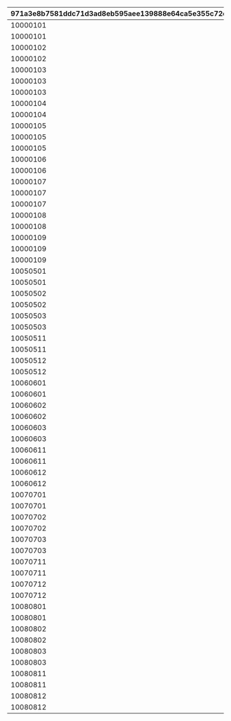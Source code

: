 |971a3e8b7581ddc71d3ad8eb595aee139888e64ca5e355c72edb846f4043d472|774de99b9cbf15e67c7f20002ae49cdd4ae85a0ffdcc0fca4d16fade13a5dce4|adae86be7238e637d948993b69996c33ab5b0606f07d61502fa2651a9c35afd3|462ac6be9abab98b68323b71842cf726a4bab9704f2da77bfa6ca6ce6570f226|9971fd350e1e7fcea1b89c8bc5ff94028ac8ebd519685cfc58081f726c0befa7|
| --- | --- | --- | --- | --- |
|10000101|150000|100001011|12|94002|
|10000101|6|100001012|2|22003|
|10000102|500000|100001021|12|94002|
|10000102|6|100001022|2|22003|
|10000103|500000|100001031|12|94002|
|10000103|3|100001032|4|140001|
|10000103|3|100001033|2|25001|
|10000104|500000|100001041|12|94002|
|10000104|6|100001042|2|22003|
|10000105|500000|100001051|12|94002|
|10000105|4|100001052|4|140001|
|10000105|4|100001053|2|25001|
|10000106|500000|100001061|12|94002|
|10000106|6|100001062|2|22003|
|10000107|500000|100001071|12|94002|
|10000107|4|100001072|4|140001|
|10000107|4|100001073|2|25001|
|10000108|500000|100001081|12|94002|
|10000108|6|100001082|2|22003|
|10000109|500000|100001091|12|94002|
|10000109|4|100001092|4|140001|
|10000109|4|100001093|2|25001|
|10050501|120000|100505011|12|94002|
|10050501|3|100505012|2|22003|
|10050502|120000|100505021|12|94002|
|10050502|4|100505022|2|22003|
|10050503|120000|100505031|12|94002|
|10050503|4|100505032|2|22003|
|10050511|120000|100505111|12|94002|
|10050511|3|100505112|2|22003|
|10050512|160000|100505121|12|94002|
|10050512|4|100505122|2|22003|
|10060601|120000|100606011|12|94002|
|10060601|3|100606012|2|22003|
|10060602|120000|100606021|12|94002|
|10060602|4|100606022|2|22003|
|10060603|120000|100606031|12|94002|
|10060603|4|100606032|2|22003|
|10060611|120000|100606111|12|94002|
|10060611|3|100606112|2|22003|
|10060612|160000|100606121|12|94002|
|10060612|4|100606122|2|22003|
|10070701|120000|100707011|12|94002|
|10070701|3|100707012|2|22003|
|10070702|120000|100707021|12|94002|
|10070702|4|100707022|2|22003|
|10070703|120000|100707031|12|94002|
|10070703|4|100707032|2|22003|
|10070711|120000|100707111|12|94002|
|10070711|3|100707112|2|22003|
|10070712|160000|100707121|12|94002|
|10070712|4|100707122|2|22003|
|10080801|120000|100808011|12|94002|
|10080801|3|100808012|2|22003|
|10080802|120000|100808021|12|94002|
|10080802|4|100808022|2|22003|
|10080803|120000|100808031|12|94002|
|10080803|4|100808032|2|22003|
|10080811|120000|100808111|12|94002|
|10080811|3|100808112|2|22003|
|10080812|160000|100808121|12|94002|
|10080812|4|100808122|2|22003|
